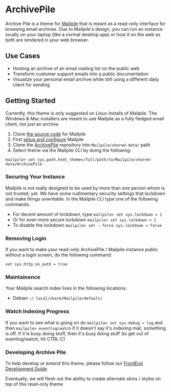 ArchivePile
=========

Archive Pile is a theme for [Mailpile](https://mailpile.is) that is meant as a read-only interface for browsing email archives. Due to Mailpile's design, you can run an instance locally on your laptop (like a normal desktop app) or host it on the web as both are rendered in your web browser.

## Use Cases

- Hosting an archive of an email mailing list on the public web
- Transform customer support emails into a public documentation
- Visualize your personal email archive while still using a different daily client for sending

## Getting Started

Currently, this theme is only suggested on Linux installs of Mailpile. The Windows & Mac installers are meant to use Mailpile as a fully fledged email client, not just an archive.

1. Clone [the source code](https://github.com/mailpile/Mailpile) for Mailpile
2. First [setup and configure](https://github.com/mailpile/Mailpile/wiki/Getting-started-on-linux) Mailpile
3. Clone the [ArchivePile](https://github.com/TransparencyToolkit/ArchivePile) repository into `Mailpile/shared-data/` path
4. Select theme via the Mailpile CLI by doing the following:

```
mailpile> set sys.path.html_theme=/full/path/to/Mailpile/shared-data/ArchivePile`
```

### Securing Your Instance

Mailpile is not really designed to be used by more than one person whom is not trusted, yet. We have some rudimentary security settings that lockdown and make things unwritable. In the Mailpile CLI type one of the following commands:

- For decent amount of lockdown, type `mailpile> set sys.lockdown = 1`
- Or for even more secure lockdown `mailpile> set sys.lockdown = 2`
- To disable the lockdown `mailpile> set --force sys.lockdown = False`

### Removing Login

If you want to make your read-only ArchivePile / Mailpile instance public without a login screen, do the following command:

`set sys.http_no_auth = true`

### Maintainence

Your Mailpile search index lives in the following locations:

- Debian `~/.local/share/Mailpile/default/`

### Watch Indexing Progress

If you want to see what is going on do `mailpile> set sys.debug = log` and then `mailpile> eventlog/watch`
if it doesn't say it's indexing mail, something is off.
If it is busy doing stuff, then it's busy doing stuff
 (to get out of eventlog/watch, hit CTRL-C)


### Developing Archive Pile

To help develop or extend this theme, please follow our [FrontEnd Development Guide](https://github.com/pagekite/Mailpile/wiki/FrontEnd-Development-Guide)

Eventually, we will flesh out the ability to create alternate skins / styles on top of this read-only theme

